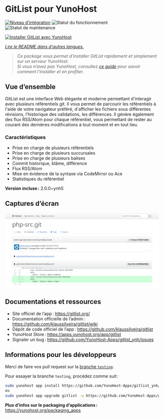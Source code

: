 <!--
Nota bene : ce README est automatiquement généré par <https://github.com/YunoHost/apps/tree/master/tools/readme_generator>
Il NE doit PAS être modifié à la main.
-->

# GitList pour YunoHost

[![Niveau d’intégration](https://dash.yunohost.org/integration/gitlist.svg)](https://dash.yunohost.org/appci/app/gitlist) ![Statut du fonctionnement](https://ci-apps.yunohost.org/ci/badges/gitlist.status.svg) ![Statut de maintenance](https://ci-apps.yunohost.org/ci/badges/gitlist.maintain.svg)

[![Installer GitList avec YunoHost](https://install-app.yunohost.org/install-with-yunohost.svg)](https://install-app.yunohost.org/?app=gitlist)

*[Lire le README dans d'autres langues.](./ALL_README.md)*

> *Ce package vous permet d’installer GitList rapidement et simplement sur un serveur YunoHost.*  
> *Si vous n’avez pas YunoHost, consultez [ce guide](https://yunohost.org/install) pour savoir comment l’installer et en profiter.*

## Vue d’ensemble

GitList est une interface Web élégante et moderne permettant d'interagir avec plusieurs référentiels git. Il vous permet de parcourir les référentiels à l'aide de votre navigateur préféré, d'afficher les fichiers sous différentes révisions, l'historique des validations, les différences. Il génère également des flux RSS/Atom pour chaque référentiel, vous permettant de rester au courant des dernières modifications à tout moment et en tout lieu.

### Caractéristiques

- Prise en charge de plusieurs référentiels
- Prise en charge de plusieurs succursales
- Prise en charge de plusieurs balises
- Commit historique, blâme, différence
- Flux RSS/Atom
- Mise en évidence de la syntaxe via CodeMirror ou Ace
- Statistiques du référentiel

**Version incluse :** 2.0.0~ynh5

## Captures d’écran

![Capture d’écran de GitList](./doc/screenshots/screenshot.png)

## Documentations et ressources

- Site officiel de l’app : <https://gitlist.org/>
- Documentation officielle de l’admin : <https://github.com/klaussilveira/gitlist/wiki>
- Dépôt de code officiel de l’app : <https://github.com/klaussilveira/gitlist>
- YunoHost Store : <https://apps.yunohost.org/app/gitlist>
- Signaler un bug : <https://github.com/YunoHost-Apps/gitlist_ynh/issues>

## Informations pour les développeurs

Merci de faire vos pull request sur la [branche `testing`](https://github.com/YunoHost-Apps/gitlist_ynh/tree/testing).

Pour essayer la branche `testing`, procédez comme suit :

```bash
sudo yunohost app install https://github.com/YunoHost-Apps/gitlist_ynh/tree/testing --debug
ou
sudo yunohost app upgrade gitlist -u https://github.com/YunoHost-Apps/gitlist_ynh/tree/testing --debug
```

**Plus d’infos sur le packaging d’applications :** <https://yunohost.org/packaging_apps>
